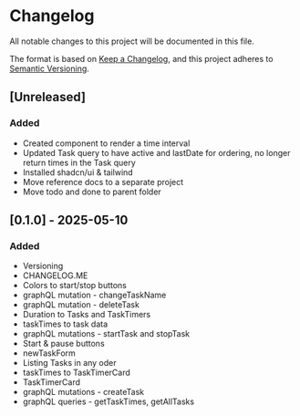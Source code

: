 # Changelog

All notable changes to this project will be documented in this file.

The format is based on [Keep a Changelog](https://keepachangelog.com/en/1.1.0/),
and this project adheres to [Semantic Versioning](https://semver.org/spec/v2.0.0.html).

## [Unreleased]

### Added

- Created component to render a time interval
- Updated Task query to have active and lastDate for ordering, no longer return times in the Task query
- Installed shadcn/ui & tailwind
- Move reference docs to a separate project
- Move todo and done to parent folder

## [0.1.0] - 2025-05-10

### Added

- Versioning
- CHANGELOG.ME
- Colors to start/stop buttons
- graphQL mutation - changeTaskName
- graphQL mutation - deleteTask
- Duration to Tasks and TaskTimers
- taskTimes to task data
- graphQL mutations - startTask and stopTask
- Start & pause buttons
- newTaskForm
- Listing Tasks in any oder
- taskTimes to TaskTimerCard
- TaskTimerCard
- graphQL mutations - createTask
- graphQL queries - getTaskTimes, getAllTasks
